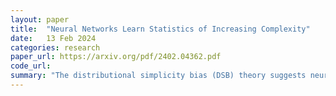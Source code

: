 ```yaml
---
layout: paper
title:  "Neural Networks Learn Statistics of Increasing Complexity"
date:   13 Feb 2024
categories: research
paper_url: https://arxiv.org/pdf/2402.04362.pdf
code_url: 
summary: "The distributional simplicity bias (DSB) theory suggests neural networks first learn basic patterns in data before understanding more complex correlations. We provide new evidence supporting DSB, showing networks initially excel with data matching training set's simple statistics but this ability diminishes later. Extending DSB to discrete domains, we demonstrate an equivalence between n-gram frequencies and vector moments, also observing this bias in large language models (LLMs). Additionally, by adjusting low-level statistics of images to resemble another class, we reveal that networks in early training phases misclassify these edited images as if they belonged to the target class."
---
```


